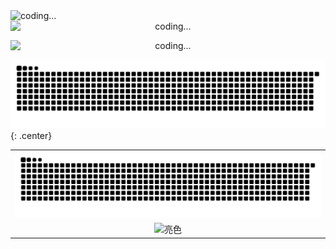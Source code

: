 <img src="https://cdn.jsdelivr.net/gh/cuikeyao/cdn/static/gif/coding.gif" alt="coding..." style="display: block; margin: 0 auto;" />


<div style="text-align: center">
  <img src="https://cdn.jsdelivr.net/gh/cuikeyao/cdn/static/gif/coding.gif" alt="coding..." style="display: block; margin: 0 auto; " />
</div>

<p align="center">
  <img src="https://cdn.jsdelivr.net/gh/cuikeyao/cdn/static/gif/coding.gif" alt="coding..." style="display: block; margin: 0 auto; " />
</p>

![亮色](https://raw.githubusercontent.com/cuikeyao/cuikeyao/output/github-contribution-grid-snake.svg){: .center}


| |
|:---------------:|
| ![亮色](https://raw.githubusercontent.com/cuikeyao/cuikeyao/output/github-contribution-grid-snake.svg) |
| ![亮色](https://cdn.jsdelivr.net/gh/cuikeyao/cdn/static/gif/coding.gif) |
